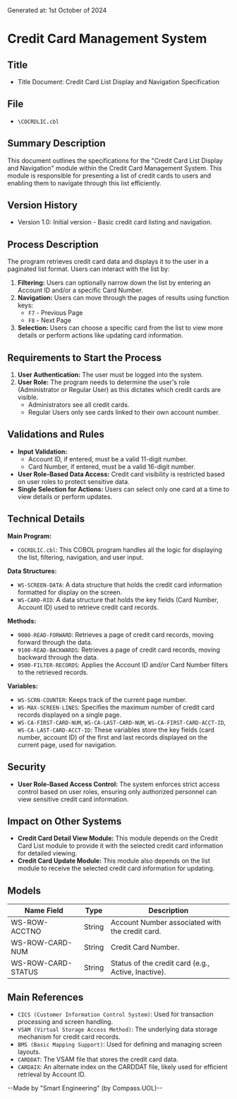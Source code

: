 Generated at: 1st October of 2024

# Credit Card Management System

## Title

- Title Document: Credit Card List Display and Navigation Specification

## File

- `\COCRDLIC.cbl`

## Summary Description

This document outlines the specifications for the "Credit Card List Display and Navigation" module within the Credit Card Management System. This module is responsible for presenting a list of credit cards to users and enabling them to navigate through this list efficiently. 

## Version History

- Version 1.0: Initial version - Basic credit card listing and navigation.

## Process Description

The program retrieves credit card data and displays it to the user in a paginated list format. Users can interact with the list by:

1. **Filtering:** Users can optionally narrow down the list by entering an Account ID and/or a specific Card Number.
2. **Navigation:** Users can move through the pages of results using function keys:
    - `F7` - Previous Page
    - `F8` - Next Page
3. **Selection:** Users can choose a specific card from the list to view more details or perform actions like updating card information.

## Requirements to Start the Process

1. **User Authentication:** The user must be logged into the system.
2. **User Role:** The program needs to determine the user's role (Administrator or Regular User) as this dictates which credit cards are visible. 
    - Administrators see all credit cards.
    - Regular Users only see cards linked to their own account number.

## Validations and Rules

- **Input Validation:**
    - Account ID, if entered, must be a valid 11-digit number.
    - Card Number, if entered, must be a valid 16-digit number.
- **User Role-Based Data Access:**  Credit card visibility is restricted based on user roles to protect sensitive data.
- **Single Selection for Actions:** Users can select only one card at a time to view details or perform updates.

## Technical Details

**Main Program:**

- `COCRDLIC.cbl`: This COBOL program handles all the logic for displaying the list, filtering, navigation, and user input.

**Data Structures:**

- `WS-SCREEN-DATA`: A data structure that holds the credit card information formatted for display on the screen. 
- `WS-CARD-RID`:  A data structure that holds the key fields (Card Number, Account ID) used to retrieve credit card records.

**Methods:**

- `9000-READ-FORWARD`: Retrieves a page of credit card records, moving forward through the data.
- `9100-READ-BACKWARDS`: Retrieves a page of credit card records, moving backward through the data.
- `9500-FILTER-RECORDS`: Applies the Account ID and/or Card Number filters to the retrieved records.

**Variables:**

- `WS-SCRN-COUNTER`: Keeps track of the current page number.
- `WS-MAX-SCREEN-LINES`:  Specifies the maximum number of credit card records displayed on a single page.
- `WS-CA-FIRST-CARD-NUM`, `WS-CA-LAST-CARD-NUM`, `WS-CA-FIRST-CARD-ACCT-ID`, `WS-CA-LAST-CARD-ACCT-ID`: These variables store the key fields (card number, account ID) of the first and last records displayed on the current page, used for navigation.

## Security

- **User Role-Based Access Control:** The system enforces strict access control based on user roles, ensuring only authorized personnel can view sensitive credit card information.

## Impact on Other Systems

- **Credit Card Detail View Module:** This module depends on the Credit Card List module to provide it with the selected credit card information for detailed viewing.
- **Credit Card Update Module:** This module also depends on the list module to receive the selected credit card information for updating.

## Models

| Name Field         | Type    | Description                                        |
|--------------------|---------|----------------------------------------------------|
| WS-ROW-ACCTNO     | String  | Account Number associated with the credit card.   |
| WS-ROW-CARD-NUM   | String  | Credit Card Number.                                |
| WS-ROW-CARD-STATUS | String  | Status of the credit card (e.g., Active, Inactive). |

## Main References

- `CICS (Customer Information Control System)`:  Used for transaction processing and screen handling.
- `VSAM (Virtual Storage Access Method)`: The underlying data storage mechanism for credit card records.
- `BMS (Basic Mapping Support)`:  Used for defining and managing screen layouts.
- `CARDDAT`: The VSAM file that stores the credit card data.
- `CARDAIX`: An alternate index on the CARDDAT file, likely used for efficient retrieval by Account ID.

--Made by "Smart Engineering" (by Compass.UOL)--